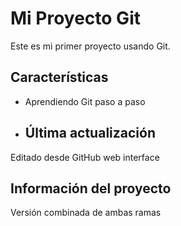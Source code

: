 # Mi Proyecto Git

Este es mi primer proyecto usando Git.

## Características
- Aprendiendo Git paso a paso

- ## Última actualización
Editado desde GitHub web interface

## Información del proyecto
Versión combinada de ambas ramas

